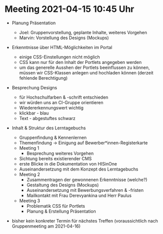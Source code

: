 # Meeting 2021-04-15 10:45 Uhr
- Planung Präsentation
    - Joel: Gruppenvorstellung, geplante Inhalte, weiteres Vorgehen
    - Marvin: Vorstellung des Designs (Mockups)  

- Erkenntnisse über HTML-Möglichkeiten im Portal
    - einige CSS-Einstellungen nicht möglich
    - CSS kann nur für den Inhalt der Portlets angegeben werden
    - um das generelle Ausshen der Portlets beeinflussen zu können, müssen wir CSS-Klassen anlegen und hochladen können (derzeit fehlende Berechtigung)  

- Besprechung Designs
    - für Hochschulfarben & -schrift entschieden
    - wir würden uns an CI-Gruppe orientieren
    - Wiedererkennungswert wichtig
    - klickbar - blau
    - Text - abgestuftes schwarz  

- Inhalt & Struktur des Lerntagebuchs
    - Gruppenfindung & Kennenlernen
    - Themenfindung -> Einigung auf Bewerber*innen-Registerkarte
    - Meeting 1
        - Besprechung weiteres Vorgehen
    - Sichtung bereits existierender CMS
    - erste Blicke in die Dokumentation von HISinOne
    - Auseinandersetzung mit dem Konzept des Lerntagebuchs
    - Meeting 2
        - Zusammentragen der gewonnenen Erkenntnisse (welche?)
        - Gestaltung des Designs (Mockups)
        - Auseinandersetzung mit Bewerbungsverfahren & -fristen
        - Mailkontakt mit Frau Derevyankina und Herr Paulus
    - Meeting 3
        - Problematik CSS für Portlets
        - Planung & Erstellung Präsentation

- bisher kein konkreter Termin für nächstes Treffen (voraussichtlich nach Gruppenmeeting am 2021-04-16)

